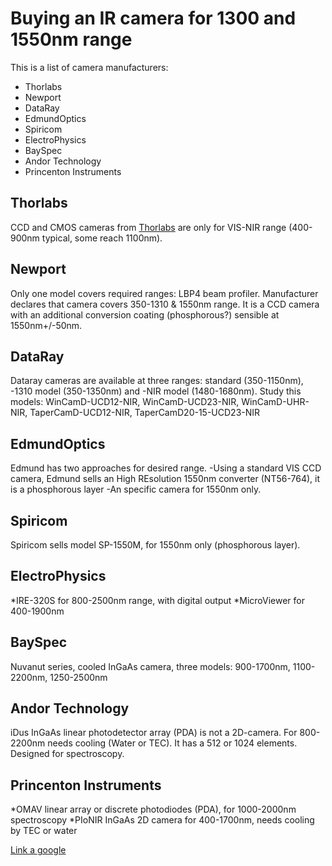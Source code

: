 # Buying an IR camera for 1300 and 1550nm range

This is a list of camera manufacturers:
* Thorlabs
* Newport
* DataRay
* EdmundOptics
* Spiricom
* ElectroPhysics
* BaySpec
* Andor Technology
* Princenton Instruments


## Thorlabs
CCD and CMOS cameras from [Thorlabs](http://www.thorlabs.com) are only for VIS-NIR range (400-900nm typical, some reach 1100nm).


## Newport
Only one model covers required ranges: LBP4 beam profiler. Manufacturer declares that camera covers 350-1310 & 1550nm range. It is a CCD camera with an additional conversion coating (phosphorous?) sensible at 1550nm+/-50nm.

## DataRay
Dataray cameras are available at three ranges: standard (350-1150nm), -1310 model (350-1350nm) and -NIR model (1480-1680nm).
Study this models: WinCamD-UCD12-NIR, WinCamD-UCD23-NIR, WinCamD-UHR-NIR, TaperCamD-UCD12-NIR, TaperCamD20-15-UCD23-NIR

## EdmundOptics
Edmund has two approaches for desired range.
-Using a standard VIS CCD camera, Edmund sells an High REsolution 1550nm converter (NT56-764), it is a phosphorous layer
-An specific camera for 1550nm only.

## Spiricom
Spiricom sells model SP-1550M, for 1550nm only (phosphorous layer).

## ElectroPhysics
*IRE-320S for 800-2500nm range, with digital output
*MicroViewer for 400-1900nm

## BaySpec
Nuvanut series, cooled InGaAs camera, three models: 900-1700nm, 1100-2200nm, 1250-2500nm


## Andor Technology
iDus InGaAs linear photodetector array (PDA) is not a 2D-camera. For 800-2200nm needs cooling (Water or TEC). It has a 512 or 1024 elements. Designed for spectroscopy.


## Princenton Instruments
*OMAV linear array or discrete photodiodes (PDA), for 1000-2000nm spectroscopy
*PIoNIR InGaAs 2D camera for 400-1700nm, needs cooling by TEC or water



[Link a google](http://www.google.com)